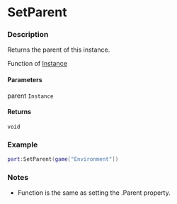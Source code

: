# SetParent

### Description

Returns the parent of this instance.

Function of [Instance](/classes/Instance/)

#### Parameters

parent `Instance`

#### Returns

`void`

### Example

```lua
part:SetParent(game["Environment"])
```

### Notes

- Function is the same as setting the .Parent property.
